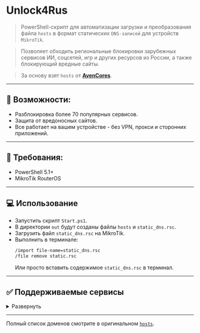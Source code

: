 # Unlock4Rus

> PowerShell-скрипт для автоматизации загрузки и преобразования файла `hosts` в формат статических `DNS-записей` для
> устройств `MikroTik`.

> Позволяет обходить региональные блокировки зарубежных сервисов ИИ, соцсетей, игр и других ресурсов из России, а также
> блокирующий вредные сайты.

> За основу взят `hosts` от **[AvenCores](https://github.com/AvenCores/Unlock_AI_and_EN_Services_for_Russia)**.

---

## 🌟 Возможности:

- Разблокировка более 70 популярных сервисов.
- Защита от вредоносных сайтов.
- Все работает на вашем устройстве - без VPN, прокси и сторонних приложений.

---

## 🎯 Требования:

- PowerShell 5.1+
- MikroTik RouterOS

---

## 💻 Использование

- Запустить скрипт `Start.ps1`.
- В директории `out` будут созданы файлы `hosts` и `static_dns.rsc`.
- Загрузить файл `static_dns.rsc` на MikroTik.
- Выполнить в терминале:
  ``` bash
  /import file-name=static_dns.rsc
  /file remove static.rsc
   ```
  Или просто вставить содержимое `static_dns.rsc` в терминал.

---

## ✅ Поддерживаемые сервисы

<details>
  <summary>Развернуть</summary>

### 🛠️ Разработка

- GitHub (API & Copilot)
- JetBrains (Datalore, Plugins, CDN)
- Google AI API

### 🧠 ИИ-сервисы

- ChatGPT / OpenAI (включая Sora)
- Claude
- Grok
- Gemini
- Google AI Studio / NotebookLM / Labs
- Microsoft Copilot
- GitHub Copilot

### 🎵 Музыка

- Spotify
- Tidal
- Deezer

### 📱 Социальные сети

- Instagram
- TikTok
- Truth Social
- Guilded
- 4PDA

### 📈 Продуктивность

- Notion
- Canva
- Intel
- Dell
- Weather.com
- Imgur
- Web Archive

### 🚫 Блокировка вредных сайтов

* Скримеры: `only-fans.*`, `onlyfans.wtf`
* IP-логгеры: `iplogger.org`, `grabify.org` и др.

</details>

---

Полный список доменов смотрите в оригинальном
[`hosts`](https://github.com/AvenCores/Unlock_AI_and_EN_Services_for_Russia/blob/main/source/system/etc/hosts).
